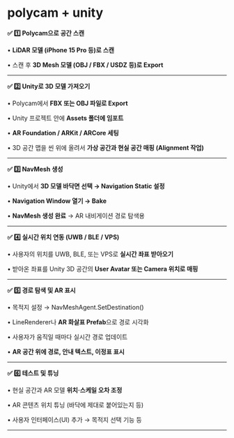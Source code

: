 # polycam + unity

**✅ 1️⃣ Polycam으로 공간 스캔**

•	**LiDAR 모델 (iPhone 15 Pro 등)로 스캔**

•	스캔 후 **3D Mesh 모델 (OBJ / FBX / USDZ 등)로 Export**

---

**✅ 2️⃣ Unity로 3D 모델 가져오기**

•	Polycam에서 **FBX 또는 OBJ 파일로 Export**

•	Unity 프로젝트 안에 **Assets 폴더에 임포트**

•	**AR Foundation / ARKit / ARCore 세팅**

•	3D 공간 맵을 씬 위에 올려서 **가상 공간과 현실 공간 매핑 (Alignment 작업)**

---

**✅ 3️⃣ NavMesh 생성**

•	Unity에서 **3D 모델 바닥면 선택 → Navigation Static 설정**

•	**Navigation Window 열기 → Bake**

•	**NavMesh 생성 완료** → AR 내비게이션 경로 탐색용

---

**✅ 4️⃣ 실시간 위치 연동 (UWB / BLE / VPS)**

•	사용자의 위치를 UWB, BLE, 또는 VPS로 **실시간 좌표 받아오기**

•	받아온 좌표를 Unity 3D 공간의 **User Avatar 또는 Camera 위치로 매핑**

---

**✅ 5️⃣ 경로 탐색 및 AR 표시**

•	목적지 설정 → NavMeshAgent.SetDestination()

•	LineRenderer나 **AR 화살표 Prefab**으로 경로 시각화

•	사용자가 움직일 때마다 실시간 경로 업데이트

•	**AR 공간 위에 경로, 안내 텍스트, 이정표 표시**

---

**✅ 6️⃣ 테스트 및 튜닝**

•	현실 공간과 AR 모델 **위치·스케일 오차 조정**

•	AR 콘텐츠 위치 튜닝 (바닥에 제대로 붙어있는지 등)

•	사용자 인터페이스(UI) 추가 → 목적지 선택 기능 등

---